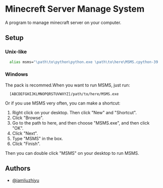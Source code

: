 # Minecreft Server Manage System

A program to manage minecraft server on your computer.


## Setup

### Unix-like

```bash 
  alias msms="\path\to\python\python.exe \path\to\here\MSMS.cpython-39.vx.y.z.pyc"
```

### Windows

The pack is recommed.When you want to run MSMS, just run:

```batch
  [ABCDEFGHIJKLMNOPQRSTUVWXYZ]/path/to/here/MSMS.exe
```

Or if you use MSMS very often, you can make a shortcut:

 1. Right click on your desktop. Then click "New" and "Shortcut".
 2. Click "Browse".
 3. Go to the path to here, and then choose "MSMS.exe", and then click "OK".
 4. Click "Next".
 5. Type "MSMS" in the box.
 6. Click "Finish".

Then you can double click "MSMS" on your desktop to run MSMS.
    
## Authors

- [@iamliuzhiyu](https://www.github.com/iamliuzhiyu)

